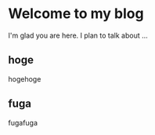 # Welcome to my blog

I'm glad you are here. I plan to talk about ...

## hoge
hogehoge

## fuga
fugafuga
